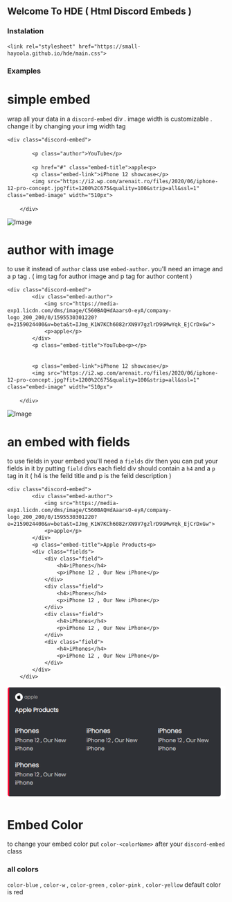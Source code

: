 ## Welcome To HDE ( Html Discord Embeds )



### Instalation 


```
<link rel="stylesheet" href="https://small-hayoola.github.io/hde/main.css">
```
### Examples

# simple embed

wrap all your data in a `discord-embed` div .
image width is customizable . change it by changing your img width tag

```
<div class="discord-embed">
        
        <p class="author">YouTube</p>
     
        <p href="#" class="embed-title">apple<p>
        <p class="embed-link">iPhone 12 showcase</p>
        <img src="https://i2.wp.com/arenait.ro/files/2020/06/iphone-12-pro-concept.jpg?fit=1200%2C675&quality=100&strip=all&ssl=1" class="embed-image" width="510px">
        
    </div>
```

![Image](https://small-hayoola.github.io/hde/simpleEmbed.png)

# author with image

to use it instead of `author` class use `embed-author`. you'll need an image and a p tag . ( img tag for author image and p tag for author content )

```
<div class="discord-embed">
        <div class="embed-author">
            <img src="https://media-exp1.licdn.com/dms/image/C560BAQHdAaarsO-eyA/company-logo_200_200/0/1595530301220?e=2159024400&v=beta&t=IJmg_K1W7KCh6082rXN9V7gzlrD9GMwYqk_EjCrDxGw">
            <p>apple</p>
        </div>
        <p class="embed-title">YouTube<p></p>
     
        
        <p class="embed-link">iPhone 12 showcase</p>
        <img src="https://i2.wp.com/arenait.ro/files/2020/06/iphone-12-pro-concept.jpg?fit=1200%2C675&quality=100&strip=all&ssl=1" class="embed-image" width="510px">
        
    </div>
```
 ![Image](https://small-hayoola.github.io/hde/authorWimg.png)


# an embed with fields

to use fields in your embed you'll need a `fields` div
then you can put your fields in it by putting `field` divs
each field div should contain a `h4` and a `p` tag in it ( h4 is the feild title and p is the feild description )

```
<div class="discord-embed">
        <div class="embed-author">
            <img src="https://media-exp1.licdn.com/dms/image/C560BAQHdAaarsO-eyA/company-logo_200_200/0/1595530301220?e=2159024400&v=beta&t=IJmg_K1W7KCh6082rXN9V7gzlrD9GMwYqk_EjCrDxGw">
            <p>apple</p>
        </div>
        <p class="embed-title">Apple Products<p>
        <div class="fields">
            <div class="field">
                <h4>iPhones</h4>
                <p>iPhone 12 , Our New iPhone</p>
            </div>
            <div class="field">
                <h4>iPhones</h4>
                <p>iPhone 12 , Our New iPhone</p>
            </div>
            <div class="field">
                <h4>iPhones</h4>
                <p>iPhone 12 , Our New iPhone</p>
            </div>
            <div class="field">
                <h4>iPhones</h4>
                <p>iPhone 12 , Our New iPhone</p>
            </div>
        </div>     
    </div>
```

![Image](https://raw.githubusercontent.com/small-Hayoola/hde/main/embedWfeild.png)


# Embed Color

to change your embed color put `color-<colorName>` after your `discord-embed` class
### all colors 
`color-blue` , `color-w` , `color-green` , `color-pink` , `color-yellow`
default color is red
